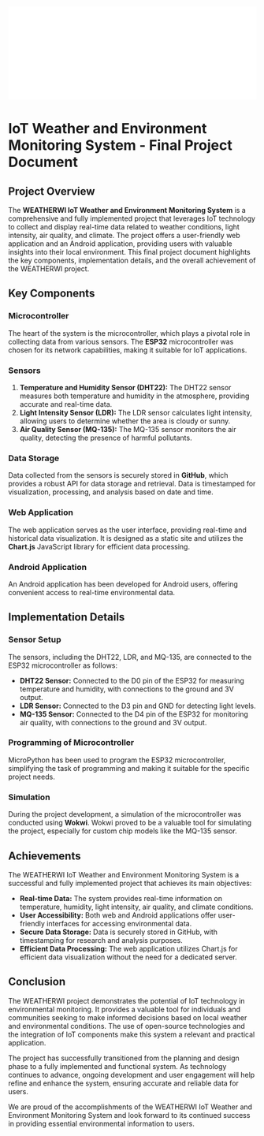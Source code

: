 ![WEATHERWI IoT Weather and Environment Monitoring System](/docs/assets/img/logo-side-dark.png)

# IoT Weather and Environment Monitoring System - Final Project Document

## Project Overview

  The **WEATHERWI IoT Weather and Environment Monitoring System** is a comprehensive and fully implemented project that leverages IoT technology to collect and display real-time data related to weather conditions, light intensity, air quality, and climate. The project offers a user-friendly web application and an Android application, providing users with valuable insights into their local environment. This final project document highlights the key components, implementation details, and the overall achievement of the WEATHERWI project.

## Key Components

### Microcontroller

  The heart of the system is the microcontroller, which plays a pivotal role in collecting data from various sensors. The **ESP32** microcontroller was chosen for its network capabilities, making it suitable for IoT applications.

### Sensors

  1. **Temperature and Humidity Sensor (DHT22):** The DHT22 sensor measures both temperature and humidity in the atmosphere, providing accurate and real-time data.
  2. **Light Intensity Sensor (LDR):** The LDR sensor calculates light intensity, allowing users to determine whether the area is cloudy or sunny.
  3. **Air Quality Sensor (MQ-135):** The MQ-135 sensor monitors the air quality, detecting the presence of harmful pollutants.

### Data Storage

  Data collected from the sensors is securely stored in **GitHub**, which provides a robust API for data storage and retrieval. Data is timestamped for visualization, processing, and analysis based on date and time.

### Web Application

  The web application serves as the user interface, providing real-time and historical data visualization. It is designed as a static site and utilizes the **Chart.js** JavaScript library for efficient data processing.

### Android Application

  An Android application has been developed for Android users, offering convenient access to real-time environmental data.

## Implementation Details

### Sensor Setup

  The sensors, including the DHT22, LDR, and MQ-135, are connected to the ESP32 microcontroller as follows:

- **DHT22 Sensor:** Connected to the D0 pin of the ESP32 for measuring temperature and humidity, with connections to the ground and 3V output.
- **LDR Sensor:** Connected to the D3 pin and GND for detecting light levels.
- **MQ-135 Sensor:** Connected to the D4 pin of the ESP32 for monitoring air quality, with connections to the ground and 3V output.

### Programming of Microcontroller

  MicroPython has been used to program the ESP32 microcontroller, simplifying the task of programming and making it suitable for the specific project needs.

### Simulation

  During the project development, a simulation of the microcontroller was conducted using **Wokwi**. Wokwi proved to be a valuable tool for simulating the project, especially for custom chip models like the MQ-135 sensor.

## Achievements

  The WEATHERWI IoT Weather and Environment Monitoring System is a successful and fully implemented project that achieves its main objectives:

- **Real-time Data:** The system provides real-time information on temperature, humidity, light intensity, air quality, and climate conditions.
- **User Accessibility:** Both web and Android applications offer user-friendly interfaces for accessing environmental data.
- **Secure Data Storage:** Data is securely stored in GitHub, with timestamping for research and analysis purposes.
- **Efficient Data Processing:** The web application utilizes Chart.js for efficient data visualization without the need for a dedicated server.

## Conclusion

  The WEATHERWI project demonstrates the potential of IoT technology in environmental monitoring. It provides a valuable tool for individuals and communities seeking to make informed decisions based on local weather and environmental conditions. The use of open-source technologies and the integration of IoT components make this system a relevant and practical application.

  The project has successfully transitioned from the planning and design phase to a fully implemented and functional system. As technology continues to advance, ongoing development and user engagement will help refine and enhance the system, ensuring accurate and reliable data for users.

  We are proud of the accomplishments of the WEATHERWI IoT Weather and Environment Monitoring System and look forward to its continued success in providing essential environmental information to users.

